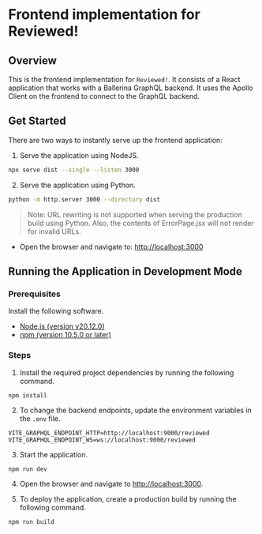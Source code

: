 # Frontend implementation for Reviewed!

## Overview

This is the frontend implementation for `Reviewed!`. It consists of a React application that works with a Ballerina GraphQL backend. It uses the Apollo Client on the frontend to connect to the GraphQL backend.

## Get Started

There are two ways to instantly serve up the frontend application:

1. Serve the application using NodeJS.

```bash
npx serve dist --single --listen 3000
```

2. Serve the application using Python.

```bash
python -m http.server 3000 --directory dist
```

> Note: URL rewriting is not supported when serving the production build using Python. Also, the contents of ErrorPage.jsx will not render for invalid URLs.

- Open the browser and navigate to: [http://localhost:3000](http://localhost:3000)

## Running the Application in Development Mode

### Prerequisites

Install the following software.

- [Node.js (version v20.12.0)](https://nodejs.org/en/blog/release/v20.12.0)
- [npm (version 10.5.0 or later)](https://www.npmjs.com/package/npm)

### Steps

1. Install the required project dependencies by running the following command.

```bash
npm install
```

2. To change the backend endpoints, update the environment variables in the `.env` file.

```.env
VITE_GRAPHQL_ENDPOINT_HTTP=http://localhost:9000/reviewed
VITE_GRAPHQL_ENDPOINT_WS=ws://localhost:9000/reviewed
```

3. Start the application.

```bash'
npm run dev
```

4. Open the browser and navigate to [http://localhost:3000](http://localhost:3000).

5. To deploy the application, create a production build by running the following command.

```bash
npm run build
```
